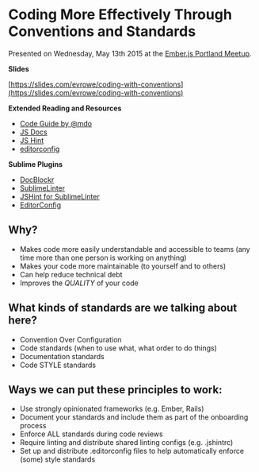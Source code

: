 # Coding More Effectively Through Conventions and Standards

Presented on Wednesday, May 13th 2015 at the [Ember.js Portland Meetup](http://www.meetup.com/Ember-PDX/).

**Slides**

[https://slides.com/evrowe/coding-with-conventions](https://slides.com/evrowe/coding-with-conventions)

**Extended Reading and Resources**

- [Code Guide by @mdo](http://codeguide.co/)
- [JS Docs](http://usejsdoc.org/)
- [JS Hint](http://jshint.com/docs/)
- [editorconfig](http://editorconfig.org/)

**Sublime Plugins**

- [DocBlockr](https://packagecontrol.io/packages/DocBlockr)
- [SublimeLinter](https://packagecontrol.io/packages/SublimeLinter)
- [JSHint for SublimeLinter](https://packagecontrol.io/packages/SublimeLinter-jshint)
- [EditorConfig](https://packagecontrol.io/packages/EditorConfig)


## Why?

- Makes code more easily understandable and accessible to teams (any time more than one person is working on anything)
- Makes your code more maintainable (to yourself and to others)
- Can help reduce technical debt
- Improves the *QUALITY* of your code

## What kinds of standards are we talking about here?

- Convention Over Configuration
- Code standards (when to use what, what order to do things)
- Documentation standards
- Code STYLE standards

## Ways we can put these principles to work:

- Use strongly opinionated frameworks (e.g. Ember, Rails)
- Document your standards and include them as part of the onboarding process
- Enforce ALL standards during code reviews
- Require linting and distribute shared linting configs (e.g. .jshintrc)
- Set up and distribute .editorconfig files to help automatically enforce (some) style standards